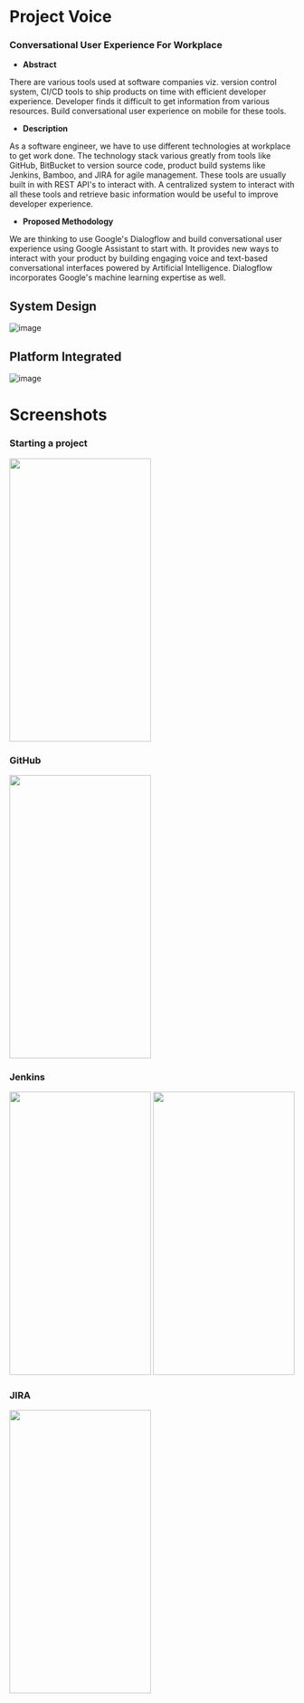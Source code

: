 # Project Voice
### Conversational User Experience For Workplace

- **Abstract**

There are various tools used at software companies viz. version control system, CI/CD tools to ship products on time with efficient developer experience. Developer finds it difficult to get information from various resources. Build conversational user experience on mobile for these tools. 

- **Description**

As a software engineer, we have to use different technologies at workplace to get work done. The technology stack various greatly from tools like GitHub, BitBucket to version source code, product build systems like Jenkins, Bamboo, and JIRA for agile management. These tools are usually built in with REST API's to interact with. A centralized system to interact with all these tools and retrieve basic information would be useful to improve developer experience.

- **Proposed Methodology**

We are thinking to use Google's Dialogflow and build conversational user experience using Google Assistant to start with. It provides new ways to interact with your product by building engaging voice and text-based conversational interfaces powered by Artificial Intelligence. Dialogflow incorporates Google's machine learning expertise as well.


## System Design

![image](https://user-images.githubusercontent.com/42597460/56462405-8da26900-6377-11e9-8da4-03ff45b959d0.png)

## Platform Integrated

![image](https://user-images.githubusercontent.com/42597460/56462427-b4609f80-6377-11e9-8237-58022d8d4380.png)

# Screenshots

### Starting a project
<img src="https://user-images.githubusercontent.com/42597460/56462467-5aaca500-6378-11e9-89b5-a15dda6cf7b7.jpg" width="250" height= "500">

### GitHub 
<img src="https://user-images.githubusercontent.com/42597460/56462449-14574600-6378-11e9-8af5-17422a26106a.JPG" width="250" height= "500">

### Jenkins
<img src="https://user-images.githubusercontent.com/42597460/56462468-69935780-6378-11e9-9dd3-f4666ff35b0c.jpeg" width="250" height= "500">

<img src="https://user-images.githubusercontent.com/42597460/56462471-70ba6580-6378-11e9-8cdc-e487a7d7d711.jpeg" width="250" height= "500">

### JIRA
<img src="https://user-images.githubusercontent.com/42597460/56462474-7912a080-6378-11e9-8850-d207db59d108.jpg" width="250" height= "500">
